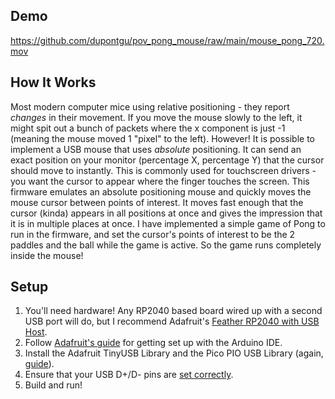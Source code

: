 ## Demo

https://github.com/dupontgu/pov_pong_mouse/raw/main/mouse_pong_720.mov

## How It Works
Most modern computer mice using relative positioning - they report _changes_ in their movement. If you move the mouse slowly to the left, it might spit out a bunch of packets where the x component is just -1 (meaning the mouse moved 1 "pixel" to the left). However! It is possible to implement a USB mouse that uses _absolute_ positioning. It can send an exact position on your monitor (percentage X, percentage Y) that the cursor should move to instantly. This is commonly used for touchscreen drivers - you want the cursor to appear where the finger touches the screen.  This firmware emulates an absolute positioning mouse and quickly moves the mouse cursor between points of interest. It moves fast enough that the cursor (kinda) appears in all positions at once and gives the impression that it is in multiple places at once. I have implemented a simple game of Pong to run in the firmware, and set the cursor's points of interest to be the 2 paddles and the ball while the game is active. So the game runs completely inside the mouse!

## Setup
1. You'll need hardware! Any RP2040 based board wired up with a second USB port will do, but I recommend Adafruit's [Feather RP2040 with USB Host](https://www.adafruit.com/product/5723).
2. Follow [Adafruit's guide](https://learn.adafruit.com/adafruit-feather-rp2040-with-usb-type-a-host/arduino-ide-setup) for getting set up with the Arduino IDE.
3. Install the Adafruit TinyUSB Library and the Pico PIO USB Library (again, [guide](https://learn.adafruit.com/adafruit-feather-rp2040-with-usb-type-a-host/usb-host-device-info)).
4. Ensure that your USB D+/D- pins are [set correctly](./usbh_helper.h).
5. Build and run!
